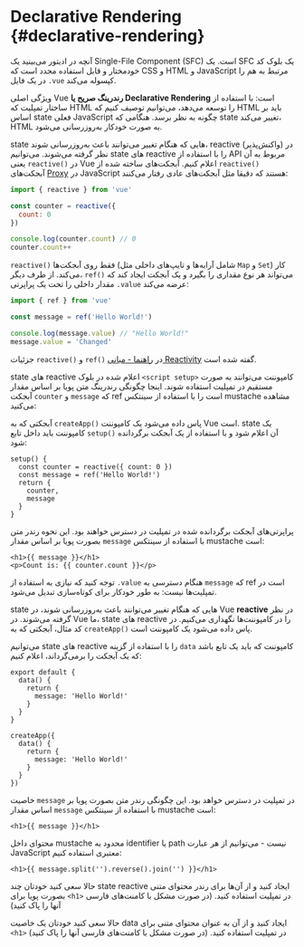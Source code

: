 # Declarative Rendering {#declarative-rendering}

<div class="sfc">

آنچه در ادیتور می‌بینید یک Single-File Component (SFC) است. یک SFC یک بلوک کد خودمختار و قابل استفاده مجدد است که CSS و HTML و JavaScript مرتبط به هم را در یک فایل `‎.vue` کپسوله می‌کند.

</div>

ویژگی اصلی Vue **رندرینگ صریح یا Declarative Rendering** است: با استفاده از ساختار تمپلیت که HTML را توسعه می‌دهد، می‌توانیم توصیف کنیم که HTML باید بر اساس state فعلی JavaScript چگونه به نظر برسد. هنگامی که state تغییر می‌کند، HTML به صورت خودکار به‌روزرسانی می‌شود.

<div class="composition-api">

state هایی که هنگام تغییر می‌توانند باعث به‌روزرسانی شوند، reactive (واکنش‌پذیر) در نظر گرفته می‌شوند. می‌توانیم state های reactive را با استفاده از API مربوط به آن یعنی `reactive()‎` در Vue اعلام کنیم. آبجکت‌های ساخته شده از `reactive()‎` آبجکت‌های [Proxy](https://developer.mozilla.org/en-US/docs/Web/JavaScript/Reference/Global_Objects/Proxy) در JavaScript هستند که دقیقا مثل آبجکت‌های عادی رفتار می‌کنند:

```js
import { reactive } from 'vue'‎

const counter = reactive({‎
  count: 0
‎})‎

console.log(counter.count) // 0
counter.count++‎
```

`reactive()‎` فقط روی آبجکت‌ها (شامل آرایه‌ها و تایپ‌های داخلی مثل `Map` و `Set`) کار می‌کند. از طرف دیگر، `ref()‎` می‌تواند هر نوع مقداری را بگیرد و یک آبجکت ایجاد کند که مقدار داخلی را تحت یک پراپرتی `‎.value` عرضه می‌کند:

```js
import { ref } from 'vue'‎

const message = ref('Hello World!')

console.log(message.value) // "Hello World!"‎
message.value = 'Changed'‎
```

جزئیات `reactive()‎` و `ref()‎` در <a target="_blank" href="/guide/essentials/reactivity-fundamentals.html">راهنما - مبانی Reactivity</a> گفته شده است.

<div class="sfc">

state های reactive اعلام شده در بلوک `<script setup>` کامپوننت می‌توانند به صورت مستقیم در تمپلیت استفاده شوند. اینجا چگونگی رندرینگ متن پویا بر اساس مقدار آبجکت `counter` و `message` که ref است را با استفاده از سینتکس mustache مشاهده می‌کنید:

</div>

<div class="html">

آبجکتی که به `createApp()‎` پاس داده می‌شود یک کامپوننت Vue است. state یک کامپوننت باید داخل تابع `setup()‎` آن اعلام شود و با استفاده از یک آبجکت برگردانده شود:

```js{2,5}
setup() {‎
  const counter = reactive({ count: 0 })
  const message = ref('Hello World!')
  return {‎
    counter,‎
    message
  ‎}‎ 
‎}‎
```

پراپرتی‌های آبجکت برگردانده شده در تمپلیت در دسترس خواهند بود. این نحوه رندر متن بصورت پویا بر اساس مقدار `message` با استفاده از سینتکس mustache است:

</div>

```vue-html
<h1>{{ message }}</h1>
<p>Count is: {{ counter.count }}</p>
```

توجه کنید که نیازی به استفاده از `‎.value` هنگام دسترسی به `message` که ref است در تمپلیت‌ها نیست: به طور خودکار برای کوتاه‌سازی تبدیل می‌شود.

</div>

<div class="options-api">

state هایی که هنگام تغییر می‌توانند باعث به‌روزرسانی شوند، در Vue **reactive** در نظر گرفته می‌شوند. در Vue ما، state های reactive را در کامپوننت‌ها نگهداری می‌‌کنیم. <span class="html">در کد مثال، آبجکتی که به `createApp()‎` پاس داده می‌شود یک کامپوننت است.</span>

می‌توانیم state های reactive را با استفاده از گزینه `data` کامپوننت که باید یک تابع باشد که یک آبجکت را برمی‌گرداند، اعلام کنیم:

<div class="sfc">

```js{3-5}
export default {‎
  data() {‎ 
    return {‎   
      message: 'Hello World!'‎      
    ‎}‎    
  ‎}‎  
‎}‎
```

</div>
<div class="html">

```js{3-5}
createApp({‎
  data() {‎  
    return {‎    
      message: 'Hello World!'‎      
    ‎}‎    
  ‎}‎  
‎})‎
```

</div>

خاصیت `message` در تمپلیت در دسترس خواهد بود. این چگونگی رندر متن بصورت پویا بر اساس مقدار `message` با استفاده از سینتکس mustache است:

```vue-html
<h1>{{ message }}</h1>
```

</div>

محتوای داخل mustache محدود به identifier یا path نیست - می‌توانیم از هر عبارت JavaScript معتبری استفاده کنیم:

```vue-html
<h1>{{ message.split('').reverse().join('') }}</h1>
```

<div class="composition-api">

حالا سعی کنید خودتان چند state reactive ایجاد کنید و از آن‌ها برای رندر محتوای متنی بصورت پویا برای `<h1>` در تمپلیت استفاده کنید. (در صورت مشکل با کامنت‌های فارسی آنها را پاک کنید)


</div>

<div class="options-api">

حالا سعی کنید خودتان یک خاصیت data ایجاد کنید و از آن به عنوان محتوای متنی برای `<h1>` در تمپلیت استفاده کنید. (در صورت مشکل با کامنت‌های فارسی آنها را پاک کنید)

</div>
